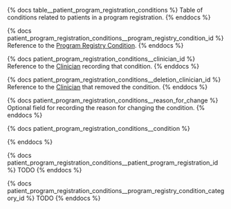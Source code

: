 {% docs table__patient_program_registration_conditions %}
Table of conditions related to patients in a program registration.
{% enddocs %}

{% docs patient_program_registration_conditions__program_registry_condition_id %}
Reference to the [Program Registry Condition](#!/source/source.tamanu.tamanu.program_registry_conditions).
{% enddocs %}

{% docs patient_program_registration_conditions__clinician_id %}
Reference to the [Clinician](#!/source/source.tamanu.tamanu.users) recording that condition.
{% enddocs %}

{% docs patient_program_registration_conditions__deletion_clinician_id %}
Reference to the [Clinician](#!/source/source.tamanu.tamanu.users) that removed the condition.
{% enddocs %}

{% docs patient_program_registration_conditions__reason_for_change %}
Optional field for recording the reason for changing the condition.
{% enddocs %}

{% docs patient_program_registration_conditions__condition %}

{% enddocs %}

{% docs patient_program_registration_conditions__patient_program_registration_id %}
TODO
{% enddocs %}

{% docs patient_program_registration_conditions__program_registry_condition_category_id %}
TODO
{% enddocs %}
